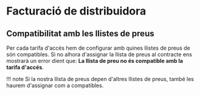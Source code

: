 # **Facturació de distribuidora**

## Compatibilitat amb les llistes de preus

Per cada tarifa d'accés hem de configurar amb quines llistes de preus de són
compatibles. Si no alhora d'assignar la llista de preus al contracte ens mostrarà
un error dient que: **La llista de preu no és compatible amb la tarifa d'accés**.

!!! note
    Si la nostra llista de preus depen d'altres llistes de preus, també les
    haurem d'assignar com a compatibles.
